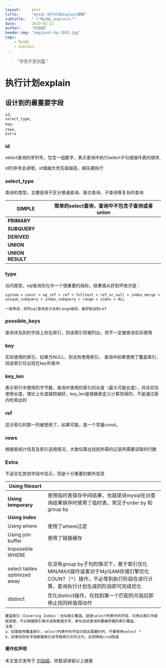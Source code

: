 ```yaml
---
layout:     post
title:      "mysql-执行计划explain理解"
subtitle:   " \"MySQL,explain\""
date:       2019-03-21
author:     "刘自超"
header-img: "img/post-bg-2015.jpg"
tags:
    - MySQL
	- explain
---
```


> “学而不思则**忘** ”



# 执行计划explain

## 设计到的最重要字段

```
id,
select_type,
key，
rows，
Extra
```

### id

select查询的序列号，包含一组数字，表示查询中执行select子句或操作表的顺序,

id的序号会递增，id值越大优先级越高，越先被执行 

### select_type

查询的类型，主要是用于区分普通查询、联合查询、子查询等复杂的查询

| SIMPLE           | 简单的select查询，查询中不包含子查询或者union |
| ---------------- | --------------------------------------------- |
| **PRIMARY**      |                                               |
| **SUBQUERY**     |                                               |
| **DERIVED**      |                                               |
| **UNION**        |                                               |
| **UNION RESULT** |                                               |

### type

访问类型，sql查询优化中一个很重要的指标，结果值从好到坏依次是：

```
system > const > eq_ref > ref > fulltext > ref_or_null > index_merge > unique_subquery > index_subquery > range > index > ALL

一般来说，好的sql查询至少达到range级别，最好能达到ref
```

### possible_keys

查询涉及到的字段上存在索引，则该索引将被列出，但不一定被查询实际使用

### key 

实际使用的索引，如果为NULL，则没有使用索引。 
查询中如果使用了覆盖索引，则该索引仅出现在key列表中

### key_len

表示索引中使用的字节数，查询中使用的索引的长度（最大可能长度），并非实际使用长度，理论上长度越短越好。key_len是根据表定义计算而得的，不是通过表内检索出的

### ref

显示索引的那一列被使用了，如果可能，是一个常量const。

### rows

根据表统计信息及索引选用情况，大致估算出找到所需的记录所需要读取的行数

### Extra

不适合在其他字段中显示，但是十分重要的额外信息

| **Using filesort**           |                                                              |
| ---------------------------- | ------------------------------------------------------------ |
| **Using temporary**          | 使用临时表保存中间结果，也就是说mysql在对查询结果排序时使用了临时表，常见于order by 和 group by |
| **Using index**              |                                                              |
| Using where                  | 使用了where过滤                                              |
| Using join buffer            | 使用了链接缓存                                               |
| Impossible WHERE             |                                                              |
| select tables optimized away | 在没有group by子句的情况下，基于索引优化MIN/MAX操作或者对于MyISAM存储引擎优化COUNT（*）操作，不必等到执行阶段在进行计算，查询执行计划生成的阶段即可完成优化 |
| distinct                     | 优化distinct操作，在找到第一个匹配的元祖后即停止找同样值得动作 |

```
覆盖索引（Covering Index）：也叫索引覆盖。就是select列表中的字段，只用从索引中就能获取，不必根据索引再次读取数据文件，换句话说查询列要被所建的索引覆盖。 
注意： 
a、如需使用覆盖索引，select列表中的字段只取出需要的列，不要使用select * 
b、如果将所有字段都建索引会导致索引文件过大，反而降低crud性能
```



#### 著作权声明

本文首次发布于 [刘自超](https://bigdatajava.github.io/blogspot/)，转载请保留以上链接











